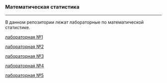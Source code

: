 ### Математическая статистика
---
В данном репозитории лежат лабораторные по математической статистике.

[лабораторная №1](https://github.com/georgedem975/mathematical_statistics/blob/master/lab-1/LAB.md)

[лабораторная №2]()

[лабораторная №3]()

[лабораторная №4]()

[лабораторная №5]()
